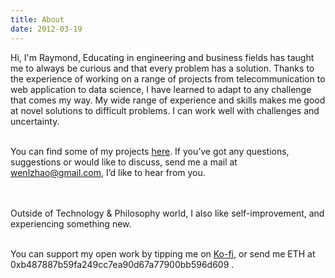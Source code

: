 ```yaml
---
title: About
date: 2012-03-19
---
```


Hi, I'm Raymond, Educating in engineering and business fields has taught me to always be curious and that every problem has a solution. Thanks to the experience of working on a range of projects from telecommunication to web application to data science, I have learned to adapt to any challenge that comes my way. My wide range of experience and skills makes me good at novel solutions to difficult problems. I can work well with challenges and uncertainty.  
<br>     


You can find some of my projects [here](https://github.com/muyun). If you’ve got any questions, suggestions or would like to discuss, send me a mail at wenlzhao@gmail.com,
I’d like to hear from you.   
<br> <br> 

Outside of Technology & Philosophy world, I also like self-improvement, and experiencing something new. 
<br> <br> 

You can support my open work by tipping me on [Ko-fi](https://ko-fi.com/muyun), or send me ETH at 0xb487887b59fa249cc7ea90d67a77900bb596d609 .  
